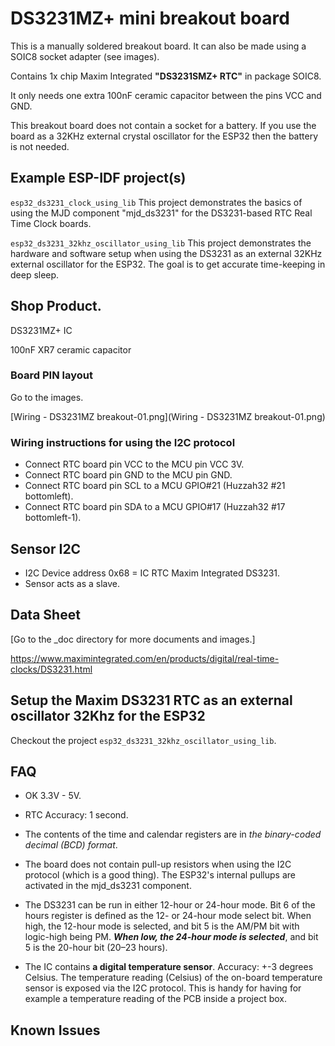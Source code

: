 # DS3231MZ+ mini breakout board
This is a manually soldered breakout board. It can also be made using a SOIC8 socket adapter (see images).

Contains 1x chip Maxim Integrated **"DS3231SMZ+ RTC"** in package SOIC8.

It only needs one extra 100nF ceramic capacitor between the pins VCC and GND.

This breakout board does not contain a socket for a battery. If you use the board as a 32KHz external crystal oscillator for the ESP32 then the battery is not needed.



## Example ESP-IDF project(s)

`esp32_ds3231_clock_using_lib` This project demonstrates the basics of using the MJD component "mjd_ds3231" for the DS3231-based RTC Real Time Clock boards.

`esp32_ds3231_32khz_oscillator_using_lib` This project demonstrates the hardware and software setup when using the DS3231 as an external 32KHz external oscillator for the ESP32. The goal is to get accurate time-keeping in deep sleep.



## Shop Product.
DS3231MZ+ IC

100nF XR7 ceramic capacitor



### Board PIN layout

Go to the images.

[Wiring - DS3231MZ breakout-01.png](Wiring - DS3231MZ breakout-01.png)



### Wiring instructions for using the I2C protocol
- Connect RTC board pin VCC to the MCU pin VCC 3V.
- Connect RTC board pin GND to the MCU pin GND.
- Connect RTC board pin SCL to a MCU GPIO#21 (Huzzah32 #21 bottomleft).
- Connect RTC board pin SDA to a MCU GPIO#17 (Huzzah32 #17 bottomleft-1).



## Sensor I2C
- I2C Device address 0x68 = IC RTC Maxim Integrated DS3231.
- Sensor acts as a slave.



## Data Sheet
[Go to the _doc directory for more documents and images.]

https://www.maximintegrated.com/en/products/digital/real-time-clocks/DS3231.html



## Setup the Maxim DS3231 RTC as an external oscillator 32Khz for the ESP32

Checkout the project `esp32_ds3231_32khz_oscillator_using_lib`.



## FAQ

- OK 3.3V - 5V.
- RTC Accuracy: 1 second.
- The contents of the time and calendar registers are in *the binary-coded decimal (BCD) format*.
- The board does not contain pull-up resistors when using the I2C protocol (which is a good thing). The ESP32's internal pullups are activated in the mjd_ds3231 component.
- The DS3231 can be run in either 12-hour or 24-hour mode. Bit 6 of the hours register is defined as the 12- or 24-hour mode select bit.
     When high, the 12-hour mode is selected, and bit 5 is the AM/PM bit with logic-high being PM.
     ***When low,  the 24-hour mode is selected***, and bit 5 is the 20-hour bit (20–23 hours).

- The IC contains **a digital temperature sensor**. Accuracy: +-3 degrees Celsius. The temperature reading (Celsius) of the on-board temperature sensor is exposed via the I2C protocol. This is handy for having for example a temperature reading of the PCB inside a project box.



## Known Issues
